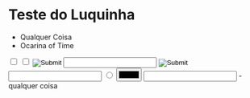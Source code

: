 # Teste do Luquinha

- Qualquer Coisa
- Ocarina of Time
<input type = "checkbox">
<input type = "checkbox">
<input type = "image">
<input type = "password">
<input type = "image">
<input type = "search">
<input type = "radio">
<input type = "color">
<input type = "email">
- qualquer coisa
